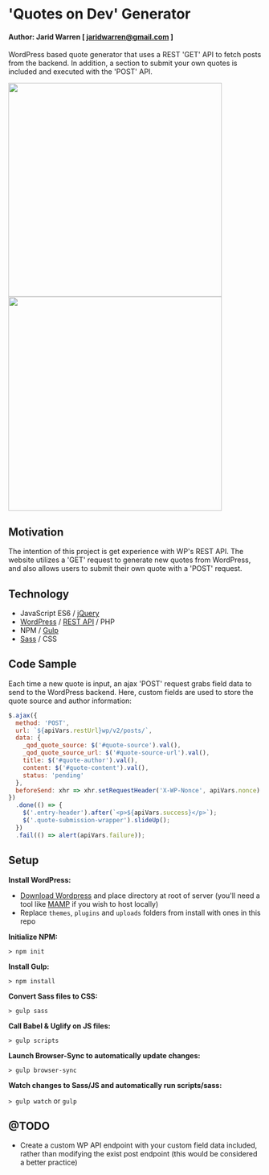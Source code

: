 # 'Quotes on Dev' Generator

#### Author: Jarid Warren [ <jaridwarren@gmail.com> ]

WordPress based quote generator that uses a REST 'GET' API to fetch posts from the backend. In addition, a section to submit your own quotes is included and executed with the 'POST' API.

<img src="/themes/quotesondev-theme/assets/images/get-demo.gif" width="425"><img src="/themes/quotesondev-theme/assets/images/post-demo.gif" width="425">

## Motivation

The intention of this project is get experience with WP's REST API. The website utilizes a 'GET' request to generate new quotes from WordPress, and also allows users to submit their own quote with a 'POST' request.

## Technology

- JavaScript ES6 / [jQuery](https://jquery.com/)
- [WordPress](https://wordpress.org/) / [REST API](https://developer.wordpress.org/rest-api/) / PHP
- NPM / [Gulp](https://gulpjs.com/)
- [Sass](https://sass-lang.com/) / CSS

## Code Sample

Each time a new quote is input, an ajax 'POST' request grabs field data to send to the WordPress backend. Here, custom fields are used to store the quote source and author information:

```javascript
$.ajax({
  method: 'POST',
  url: `${apiVars.restUrl}wp/v2/posts/`,
  data: {
    _qod_quote_source: $('#quote-source').val(),
    _qod_quote_source_url: $('#quote-source-url').val(),
    title: $('#quote-author').val(),
    content: $('#quote-content').val(),
    status: 'pending'
  },
  beforeSend: xhr => xhr.setRequestHeader('X-WP-Nonce', apiVars.nonce)
})
  .done(() => {
    $('.entry-header').after(`<p>${apiVars.success}</p>`);
    $('.quote-submission-wrapper').slideUp();
  })
  .fail(() => alert(apiVars.failure));
```

## Setup

**Install WordPress:**

- [Download Wordpress](https://wordpress.org/latest.zip) and place directory at root of server (you'll need a tool like [MAMP](https://www.mamp.info/en/) if you wish to host locally)
- Replace `themes`, `plugins` and `uploads` folders from install with ones in this repo

**Initialize NPM:**

`> npm init`

**Install Gulp:**

`> npm install`

**Convert Sass files to CSS:**

`> gulp sass`

**Call Babel & Uglify on JS files:**

`> gulp scripts`

**Launch Browser-Sync to automatically update changes:**

`> gulp browser-sync`

**Watch changes to Sass/JS and automatically run scripts/sass:**

`> gulp watch` or `gulp`

## @TODO

- Create a custom WP API endpoint with your custom field data included,
  rather than modifying the exist post endpoint (this would be considered a
  better practice)
